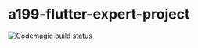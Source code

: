 # a199-flutter-expert-project

[![Codemagic build status](https://api.codemagic.io/apps/61800addf780e4000d100818/61800addf780e4000d100817/status_badge.svg)](https://codemagic.io/apps/61800addf780e4000d100818/61800addf780e4000d100817/latest_build)
